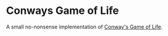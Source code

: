 # Conways Game of Life

A small no-nonsense implementation of [Conway's Game of Life](https://en.wikipedia.org/wiki/Conway%27s_Game_of_Life).
